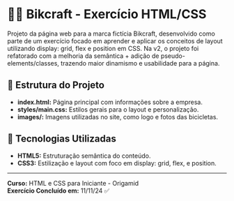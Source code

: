 # 🚴‍♀️ Bikcraft - Exercício HTML/CSS

Projeto da página web para a marca fictícia Bikcraft, desenvolvido como parte de um exercício focado em aprender e aplicar os conceitos de layout utilizando display: grid, flex e position em CSS. Na v2, o projeto foi refatorado com a melhoria da semântica + adição de pseudo-elements/classes, trazendo maior dinamismo e usabilidade para a página.

## 📂 Estrutura do Projeto

- **index.html:** Página principal com informações sobre a empresa.
- **styles/main.css:** Estilos gerais para o layout e personalização.
- **images/:** Imagens utilizadas no site, como logo e fotos das bicicletas.

## 🤖 Tecnologias Utilizadas
- **HTML5:** Estruturação semântica do conteúdo.
- **CSS3:** Estilização e layout com foco em display: grid, flex, e position.

----

**Curso:** HTML e CSS para Iniciante - Origamid <br>
**Exercício Concluído em:** 11/11/24 ✅
